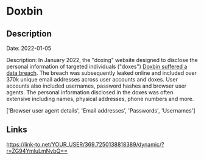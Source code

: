 # Doxbin

## Description

Date: 2022-01-05

Description:
In January 2022, the &quot;doxing&quot; website designed to disclose the personal information of targeted individuals (&quot;doxes&quot;) <a href="https://www.flashpoint-intel.com/blog/doxbin-leak/" target="_blank" rel="noopener">Doxbin suffered a data breach</a>. The breach was subsequently leaked online and included over 370k unique email addresses across user accounts and doxes. User accounts also included usernames, password hashes and browser user agents. The personal information disclosed in the doxes was often extensive including names, physical addresses, phone numbers and more.


['Browser user agent details', 'Email addresses', 'Passwords', 'Usernames']

## Links

https://link-to.net/YOUR_USER/369.7250138818389/dynamic/?r=ZG94YmluLmNvbQ==